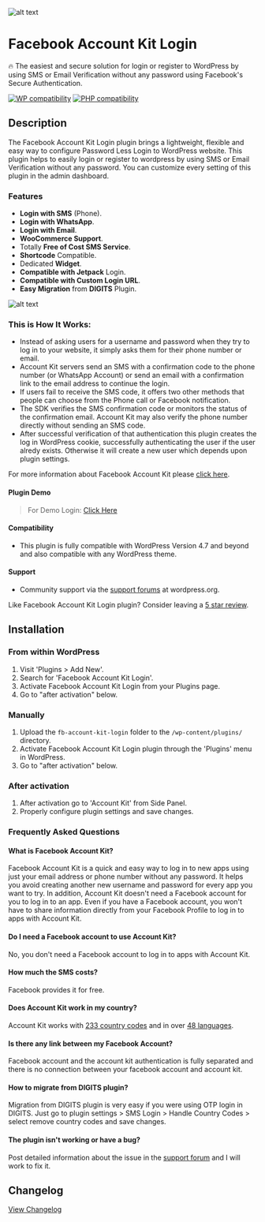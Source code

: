 ![alt text](https://github.com/iamsayan/fb-account-kit-login/raw/master/banner.png "Plugin Banner")

# Facebook Account Kit Login

🔥 The easiest and secure solution for login or register to WordPress by using SMS or Email Verification without any password using Facebook's Secure Authentication.

[![WP compatibility](https://plugintests.com/plugins/fb-account-kit-login/wp-badge.svg)](https://plugintests.com/plugins/fb-account-kit-login/latest) [![PHP compatibility](https://plugintests.com/plugins/fb-account-kit-login/php-badge.svg)](https://plugintests.com/plugins/fb-account-kit-login/latest)

## Description

The Facebook Account Kit Login plugin brings a lightweight, flexible and easy way to configure Password Less Login to WordPress website. This plugin helps to easily login or register to wordpress by using SMS or Email Verification without any password. You can customize every setting of this plugin in the admin dashboard.

### Features

 * **Login with SMS** (Phone).
 * **Login with WhatsApp**.
 * **Login with Email**.
 * **WooCommerce Support**.
 * Totally **Free of Cost SMS Service**.
 * **Shortcode** Compatible.
 * Dedicated **Widget**.
 * **Compatible with Jetpack** Login.
 * **Compatible with Custom Login URL**.
 * **Easy Migration** from **DIGITS** Plugin.
 
![alt text](https://github.com/iamsayan/fb-account-kit-login/raw/master/how-it-works.jpeg "How it Works")

### This is How It Works:

* Instead of asking users for a username and password when they try to log in to your website, it simply asks them for their phone number or email.
* Account Kit servers send an SMS with a confirmation code to the phone number (or WhatsApp Account) or send an email with a confirmation link to the email address to continue the login.
* If users fail to receive the SMS code, it offers two other methods that people can choose from the Phone call or Facebook notification.
* The SDK verifies the SMS confirmation code or monitors the status of the confirmation email. Account Kit may also verify the phone number directly without sending an SMS code.
* After successful verification of that authentication this plugin creates the log in WordPress cookie, successfully authenticating the user if the user alredy exists. Otherwise it will create a new user which depends upon plugin settings.

For more information about Facebook Account Kit please [click here](https://developers.facebook.com/docs/accountkit/overview#howakworks).

#### Plugin Demo

> For Demo Login: [Click Here](https://demo.sayandatta.com/login)

#### Compatibility

* This plugin is fully compatible with WordPress Version 4.7 and beyond and also compatible with any WordPress theme.

#### Support

* Community support via the [support forums](https://wordpress.org/support/plugin/fb-account-kit-login) at wordpress.org.

Like Facebook Account Kit Login plugin? Consider leaving a [5 star review](https://wordpress.org/support/plugin/fb-account-kit-login/reviews/?rate=5#new-post).

## Installation

### From within WordPress
1. Visit 'Plugins > Add New'.
1. Search for 'Facebook Account Kit Login'.
1. Activate Facebook Account Kit Login from your Plugins page.
1. Go to "after activation" below.

### Manually
1. Upload the `fb-account-kit-login` folder to the `/wp-content/plugins/` directory.
1. Activate Facebook Account Kit Login plugin through the 'Plugins' menu in WordPress.
1. Go to "after activation" below.

### After activation
1. After activation go to 'Account Kit' from Side Panel.
1. Properly configure plugin settings and save changes.

### Frequently Asked Questions

#### What is Facebook Account Kit?

Facebook Account Kit is a quick and easy way to log in to new apps using just your email address or phone number without any password. It helps you avoid creating another new username and password for every app you want to try. In addition, Account Kit doesn't need a Facebook account for you to log in to an app. Even if you have a Facebook account, you won't have to share information directly from your Facebook Profile to log in to apps with Account Kit.

#### Do I need a Facebook account to use Account Kit?

No, you don't need a Facebook account to log in to apps with Account Kit.

#### How much the SMS costs?

Facebook provides it for free.

#### Does Account Kit work in my country?

Account Kit works with [233 country codes](https://developers.facebook.com/docs/accountkit/languagescountries/) and in over [48 languages](https://developers.facebook.com/docs/accountkit/languages).

#### Is there any link between my Facebook Account?

Facebook account and the account kit authentication is fully separated and there is no connection between your facebook account and account kit.

#### How to migrate from DIGITS plugin?

Migration from DIGITS plugin is very easy if you were using OTP login in DIGITS. Just go to plugin settings > SMS Login > Handle Country Codes > select remove country codes and save changes.

#### The plugin isn't working or have a bug?

Post detailed information about the issue in the [support forum](https://wordpress.org/support/plugin/fb-account-kit-login) and I will work to fix it.

## Changelog
[View Changelog](CHANGELOG.md)
